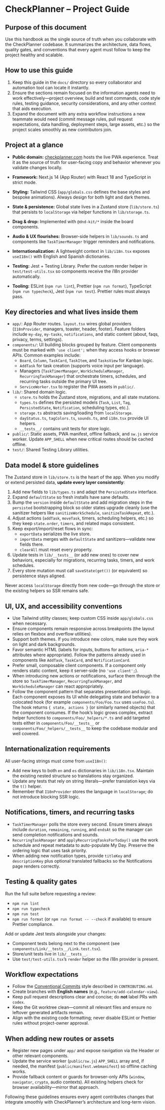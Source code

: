 # CheckPlanner – Project Guide

## Purpose of this document

Use this handbook as the single source of truth when you collaborate with the
CheckPlanner codebase. It summarizes the architecture, data flows, quality
gates, and conventions that every agent must follow to keep the project healthy
and scalable.

## How to use this guide

1. Keep this guide in the `docs/` directory so every collaborator and automation
   tool can locate it instantly.
2. Ensure the sections remain focused on the information agents need to work
   effectively—project overview, build and test commands, code style rules,
   testing guidance, security considerations, and any other context that aids
   execution.
3. Expand the document with any extra workflow instructions a new teammate would
   need (commit message rules, pull request expectations, data handling,
   deployment steps, large assets, etc.) so the project scales smoothly as new
   contributors join.

## Project at a glance

- **Public domain:** [checkplanner.com](https://www.checkplanner.com) hosts the
  live PWA experience. Treat it as the source of truth for user-facing copy and
  behavior whenever you validate changes locally.

- **Framework:** Next.js 14 (App Router) with React 18 and TypeScript in strict
  mode.
- **Styling:** Tailwind CSS (`app/globals.css` defines the base styles and
  bespoke animations). Always design for both light and dark themes.
- **State & persistence:** Global state lives in a Zustand store
  (`lib/store.ts`) that persists to `localStorage` via helper functions in
  `lib/storage.ts`.
- **Drag & drop:** Implemented with `@dnd-kit/*` inside the board components.
- **Audio & UX flourishes:** Browser-side helpers in `lib/sounds.ts` and
  components like `TaskTimerManager` trigger reminders and notifications.
- **Internationalization:** A lightweight context in `lib/i18n.tsx` exposes
  `useI18n()` with English and Spanish dictionaries.
- **Testing:** Jest + Testing Library. Prefer the custom render helper in
  `test/test-utils.tsx` so components receive the i18n provider automatically.
- **Tooling:** ESLint (`npm run lint`), Prettier (`npm run format`), TypeScript
  (`npm run typecheck`), Jest (`npm run test`). Prettier rules must always pass.

## Key directories and what lives inside them

- `app/`: App Router routes. `layout.tsx` wires global providers
  (`I18nProvider`, managers, toaster, header, footer). Feature folders include
  `my-day`, `my-tasks`, `notifications`, and static content (about, faqs,
  privacy, terms, settings).
- `components/`: UI building blocks grouped by feature. Client components must
  be marked with `'use client';` when they access hooks or browser APIs. Common
  examples include:
  - `Board`, `Column`, `TaskCard`, `TaskItem`, and `TasksView` for Kanban logic.
  - `AddTask` for task creation (supports voice input per language).
  - Managers (`TaskTimerManager`, `WorkScheduleManager`, `RecurringTaskManager`)
    that orchestrate timers, schedules, and recurring tasks outside the primary
    UI tree.
  - `ServiceWorker.tsx` to register the PWA assets in `public/`.
- `lib/`: Shared domain logic.
  - `store.ts` holds the Zustand store, migrations, and all state mutations.
  - `types.ts` defines the persisted models (`Task`, `List`, `Tag`,
    `PersistedState`, `Notification`, scheduling types, etc.).
  - `storage.ts` abstracts saving/loading from `localStorage`.
  - `dayStatus.ts`, `tagColors.ts`, `sounds.ts`, and `i18n.tsx` provide UI
    helpers.
  - `__tests__/` contains unit tests for store logic.
- `public/`: Static assets, PWA manifest, offline fallback, and `sw.js` service
  worker. Update `APP_SHELL` when new critical routes should be cached offline.
- `test/`: Shared Testing Library utilities.

## Data model & store guidelines

The Zustand store in `lib/store.ts` is the heart of the app. When you modify or
extend persisted data, **update every layer consistently**:

1. Add new fields to `lib/types.ts` and adapt the `PersistedState` interface.
2. Expand `defaultState` so fresh installs have sane defaults.
3. Bump the `version` inside `defaultState` and add migration steps in the
   `persisted` bootstrapping block so older states upgrade cleanly (use the
   sanitizer helpers like `sanitizeWorkSchedule`, `sanitizeTaskRepeat`, etc.).
4. Adjust actions (`addTask`, `moveTask`, timers, scheduling helpers, etc.) so
   they keep `state.order`, `timers`, and related maps consistent.
5. Keep export/import/reset flows in sync:
   - `exportData` serializes the live store.
   - `importData` merges with `defaultState` and sanitizers—validate new fields
     there.
   - `clearAll` must reset every property.
6. Update tests in `lib/__tests__` (or add new ones) to cover new behaviors,
   especially for migrations, recurring tasks, timers, and work schedules.
7. Every store mutation must call `saveState(get())` (or equivalent) so
   persistence stays aligned.

Never access `localStorage` directly from new code—go through the store or the
existing helpers so SSR remains safe.

## UI, UX, and accessibility conventions

- Use Tailwind utility classes; keep custom CSS inside `app/globals.css` when
  necessary.
- Ensure components remain responsive across breakpoints (the layout relies on
  flexbox and overflow utilities).
- Support both themes. If you introduce new colors, make sure they work on light
  and dark backgrounds.
- Favor semantic HTML (labels for inputs, buttons for actions, `aria-*`
  attributes where appropriate). Follow the patterns already used in components
  like `AddTask`, `TaskCard`, and `NotificationCard`.
- Prefer small, composable client components. If a component only renders static
  content, keep it server-side (no `'use client';`).
- When introducing new actions or notifications, surface them through the store
  so `TaskTimerManager`, `RecurringTaskManager`, and `WorkScheduleManager` can
  react appropriately.
- Follow the component pattern that separates presentation and logic. Each
  component exposes its UI while delegating state and behavior to a colocated
  hook (for example `components/Foo/Foo.tsx` uses `useFoo.ts`). The hook returns
  `{ state, actions }` (or similarly named objects) that the component consumes.
  If the hook’s logic grows complex, extract helper functions to
  `components/Foo/_helpers/*.ts` and add targeted tests either in
  `components/Foo/__tests__` or `components/Foo/_helpers/__tests__` to keep the
  codebase modular and well covered.

## Internationalization requirements

All user-facing strings must come from `useI18n()`:

- Add new keys to both `en` and `es` dictionaries in `lib/i18n.tsx`. Maintain
  the existing nested structure so translations stay organized.
- Update any tests that rely on string literals—prefer translation keys via the
  `t()` helper.
- Remember that `I18nProvider` stores the language in `localStorage`; do not
  introduce blocking SSR logic.

## Notifications, timers, and recurring tasks

- `TaskTimerManager` polls the store every second. Ensure timers always include
  `duration`, `remaining`, `running`, and `endsAt` so the manager can send
  completion notifications and sounds.
- `RecurringTaskManager` and `applyRecurringTasksForToday()` use the work
  schedule and repeat metadata to auto-populate My Day. Preserve the ordering
  logic that uses task priority.
- When adding new notification types, provide `titleKey` and `descriptionKey`
  plus optional translated fallbacks so the Notifications page renders
  correctly.

## Testing & quality gates

Run the full suite before requesting a review:

- `npm run lint`
- `npm run typecheck`
- `npm run test`
- `npm run format` (or `npm run format -- --check` if available) to ensure
  Prettier compliance.

Add or update Jest tests alongside your changes:

- Component tests belong next to the component (see
  `components/Link/__tests__/Link.test.tsx`).
- Store/unit tests live in `lib/__tests__`.
- Use `test/test-utils.tsx`’s `render` helper so the i18n provider is present.

## Workflow expectations

- Follow the [Conventional Commits](https://www.conventionalcommits.org/) style
  described in `CONTRIBUTING.md`.
- Create branches with **English names** (e.g., `feature/add-calendar-view`).
- Keep pull request descriptions clear and concise; do **not** label PRs with
  `codex`.
- Keep the Git worktree clean—commit all relevant files and ensure no leftover
  generated artifacts remain.
- Align with the existing code formatting; never disable ESLint or Prettier
  rules without project-owner approval.

## When adding new routes or assets

- Register new pages under `app/` and expose navigation via the Header or other
  relevant components.
- Update the service worker (`public/sw.js`) `APP_SHELL` array and, if needed,
  the manifest (`public/manifest.webmanifest`) so offline caching works.
- Provide fallback content or guards for browser-only APIs (`window`,
  `navigator`, `crypto`, audio contexts). All existing helpers check for browser
  availability—mirror that approach.

Following these guidelines ensures every agent contributes changes that
integrate smoothly with CheckPlanner’s architecture and long-term vision.
